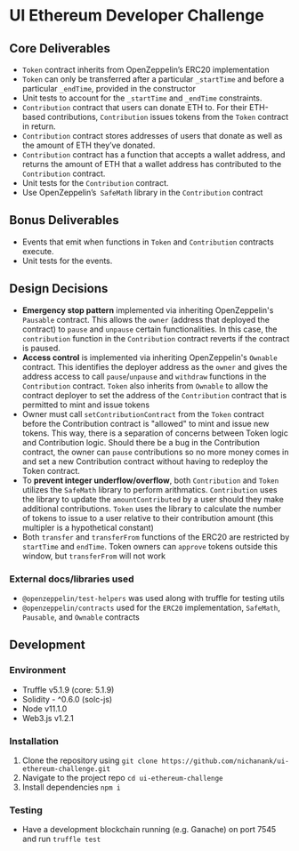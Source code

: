 # UI Ethereum Developer Challenge

## Core Deliverables
* `Token` contract inherits from OpenZeppelin’s ERC20 implementation
* `Token` can only be transferred after a particular `_startTime` and before a particular `_endTime`, provided in the constructor
* Unit tests to account for the `_startTime` and `_endTime` constraints.
* `Contribution` contract that users can donate ETH to. For their ETH-based contributions, `Contribution` issues tokens from the `Token` contract in return.
* `Contribution` contract stores addresses of users that donate as well as the amount of
ETH they’ve donated.
* `Contribution` contract has a function that accepts a wallet address, and returns the amount of ETH that a wallet address has contributed to the `Contribution` contract.
* Unit tests for the `Contribution` contract.
* Use OpenZeppelin’s` SafeMath` library in the `Contribution` contract

## Bonus Deliverables
* Events that emit when functions in `Token` and `Contribution` contracts execute.
* Unit tests for the events.

## Design Decisions
* **Emergency stop pattern** implemented via inheriting OpenZeppelin's `Pausable` contract. This allows the `owner` (address that deployed the contract) to `pause` and `unpause` certain functionalities. In this case, the `contribution` function in the `Contribution` contract reverts if the contract is paused.
* **Access control** is implemented via inheriting OpenZeppelin's `Ownable` contract. This identifies the deployer address as the `owner` and gives the address access to call `pause`/`unpause` and `withdraw` functions in the `Contribution` contract. `Token` also inherits from `Ownable` to allow the contract deployer to set the address of the `Contribution` contract that is permitted to mint and issue tokens
* Owner must call `setContributionContract` from the `Token` contract before the Contribution contract is "allowed" to mint and issue new tokens. This way, there is a separation of concerns between Token logic and Contribution logic. Should there be a bug in the Contribution contract, the owner can `pause` contributions so no more money comes in and set a new Contribution contract without having to redeploy the Token contract.
* To **prevent integer underflow/overflow**, both `Contribution` and `Token` utilizes the `SafeMath` library to perform arithmatics. `Contribution` uses the library to update the `amountContributed` by a user should they make additional contributions. `Token` uses the library to calculate the number of tokens to issue to a user relative to their contribution amount (this multipler is a hypothetical constant)
* Both `transfer` and `transferFrom` functions of the ERC20 are restricted by `startTime` and `endTime`. Token owners can `approve` tokens outside this window, but `transferFrom` will not work

### External docs/libraries used
* `@openzeppelin/test-helpers` was used along with truffle for testing utils
* `@openzeppelin/contracts` used for the `ERC20` implementation, `SafeMath`, `Pausable`, and `Ownable` contracts

## Development

### Environment
* Truffle v5.1.9 (core: 5.1.9)
* Solidity - ^0.6.0 (solc-js)
* Node v11.1.0
* Web3.js v1.2.1

### Installation
1. Clone the repository using `git clone https://github.com/nichanank/ui-ethereum-challenge.git`
2. Navigate to the project repo `cd ui-ethereum-challenge`
3. Install dependencies `npm i`

### Testing
* Have a development blockchain running (e.g. Ganache) on port 7545 and run `truffle test`